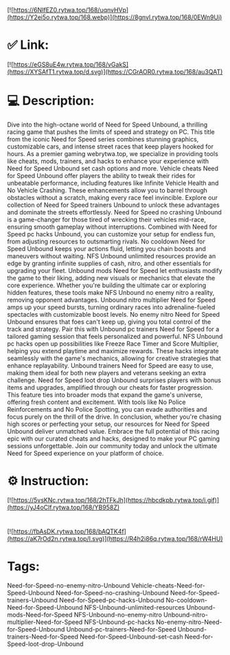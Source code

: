 [![https://6NIfEZ0.rytwa.top/168/uqnvHVp](https://Y2ei5o.rytwa.top/168.webp)](https://8gnvl.rytwa.top/168/0EWn9Ui)
# ✅ Link:
[![https://eGS8uE4w.rytwa.top/168/vGakS](https://XYSAfT1.rytwa.top/d.svg)](https://CGrAOR0.rytwa.top/168/au3QAT)
# 💻 Description:
Dive into the high-octane world of Need for Speed Unbound, a thrilling racing game that pushes the limits of speed and strategy on PC. This title from the iconic Need for Speed series combines stunning graphics, customizable cars, and intense street races that keep players hooked for hours. As a premier gaming webrytwa.top, we specialize in providing tools like cheats, mods, trainers, and hacks to enhance your experience with Need for Speed Unbound set cash options and more.
Vehicle cheats Need for Speed Unbound offer players the ability to tweak their rides for unbeatable performance, including features like Infinite Vehicle Health and No Vehicle Crashing. These enhancements allow you to barrel through obstacles without a scratch, making every race feel invincible. Explore our collection of Need for Speed trainers Unbound to unlock these advantages and dominate the streets effortlessly.
Need for Speed no crashing Unbound is a game-changer for those tired of wrecking their vehicles mid-race, ensuring smooth gameplay without interruptions. Combined with Need for Speed pc hacks Unbound, you can customize your setup for endless fun, from adjusting resources to outsmarting rivals. No cooldown Need for Speed Unbound keeps your actions fluid, letting you chain boosts and maneuvers without waiting.
NFS Unbound unlimited resources provide an edge by granting infinite supplies of cash, nitro, and other essentials for upgrading your fleet. Unbound mods Need for Speed let enthusiasts modify the game to their liking, adding new visuals or mechanics that elevate the core experience. Whether you're building the ultimate car or exploring hidden features, these tools make NFS Unbound no enemy nitro a reality, removing opponent advantages.
Unbound nitro multiplier Need for Speed amps up your speed bursts, turning ordinary races into adrenaline-fueled spectacles with customizable boost levels. No enemy nitro Need for Speed Unbound ensures that foes can't keep up, giving you total control of the track and strategy. Pair this with Unbound pc trainers Need for Speed for a tailored gaming session that feels personalized and powerful.
NFS Unbound pc hacks open up possibilities like Freeze Race Timer and Score Multiplier, helping you extend playtime and maximize rewards. These hacks integrate seamlessly with the game's mechanics, allowing for creative strategies that enhance replayability. Unbound trainers Need for Speed are easy to use, making them ideal for both new players and veterans seeking an extra challenge.
Need for Speed loot drop Unbound surprises players with bonus items and upgrades, amplified through our cheats for faster progression. This feature ties into broader mods that expand the game's universe, offering fresh content and excitement. With tools like No Police Reinforcements and No Police Spotting, you can evade authorities and focus purely on the thrill of the drive.
In conclusion, whether you're chasing high scores or perfecting your setup, our resources for Need for Speed Unbound deliver unmatched value. Embrace the full potential of this racing epic with our curated cheats and hacks, designed to make your PC gaming sessions unforgettable. Join our community today and unlock the ultimate Need for Speed experience on your platform of choice.

# ⚙️ Instruction:
[![https://5vsKNc.rytwa.top/168/2hTFkJh](https://hbcdkpb.rytwa.top/i.gif)](https://yJ4oClf.rytwa.top/168/YB958Z)
#
[![https://fbAsDK.rytwa.top/168/bAQTK4f](https://aK7rOd2n.rytwa.top/l.svg)](https://R4h2i86q.rytwa.top/168/rW4HU)
# Tags:
Need-for-Speed-no-enemy-nitro-Unbound Vehicle-cheats-Need-for-Speed-Unbound Need-for-Speed-no-crashing-Unbound Need-for-Speed-trainers-Unbound Need-for-Speed-pc-hacks-Unbound No-cooldown-Need-for-Speed-Unbound NFS-Unbound-unlimited-resources Unbound-mods-Need-for-Speed NFS-Unbound-no-enemy-nitro Unbound-nitro-multiplier-Need-for-Speed NFS-Unbound-pc-hacks No-enemy-nitro-Need-for-Speed-Unbound Unbound-pc-trainers-Need-for-Speed Unbound-trainers-Need-for-Speed Need-for-Speed-Unbound-set-cash Need-for-Speed-loot-drop-Unbound





